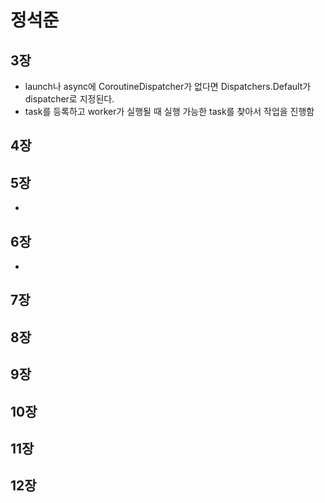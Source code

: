 # 정석준

## 3장
- launch나 async에 CoroutineDispatcher가 없다면 Dispatchers.Default가 dispatcher로 지정된다.
- task를 등록하고 worker가 실행될 때 실행 가능한 task를 찾아서 작업을 진행함

## 4장

## 5장
- 

## 6장
- 

## 7장

## 8장

## 9장

## 10장

## 11장

## 12장
